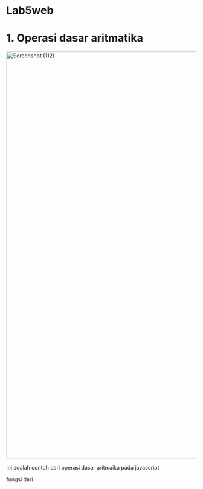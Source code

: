# Lab5web

# 1. Operasi dasar aritmatika

<img width="1920" height="1080" alt="Screenshot (112)" src="https://github.com/user-attachments/assets/1b428c62-b46d-4053-8d87-1ad0e077a12e" />


ini adalah contoh dari operasi dasar aritmaika pada javascript

fungsi dari <script language="javascript"> yaitu untuk memberitahu bahwa konten didalamnya adalah javascript

onclick="test(9,4)"Event HandlerAtribut ini adalah event yang dipicu saat tombol diklik. Ia memanggil fungsi test dan memberikan nilai 9 sebagai val1 dan 4 sebagai val2.

# 2. Pembuatan Form Input dan Form Button

<img width="1920" height="1080" alt="Screenshot (113)" src="https://github.com/user-attachments/assets/376b4698-4fa7-4c2e-a10d-ff8a617b6146" />


Fungsi utama dari elemen Input adalah untuk mengumpulkan data dari penggunaseperti Pengambilan Data: Menyediakan kotak teks, checkbox, tombol radio, atau area lain di mana pengguna dapat memasukkan atau memilih informasi.
<input type="text">, <input type="email">



<img width="1920" height="1080" alt="Screenshot (114)" src="https://github.com/user-attachments/assets/b62ecd27-ccfc-4873-a9f1-c0bbf339e1b1" />


Fungsi utama dari Button adalah untuk memicu suatu tindakan atau peristiwa  Digunakan untuk menjalankan fungsi JavaScript tertentu di sisi klien (client-side) saat diklik. (event).Tombol ini dirancang untuk bekerja secara langsung 

<button type="button"> atau <input type="button">


# 3. menggunakan checkbox dengan perhitungan otomatis dan melakukan validasi pada isian form

<img width="1920" height="1080" alt="Screenshot (116)" src="https://github.com/user-attachments/assets/1d7bd706-af50-4df2-a337-7db8b103731d" />

<img width="1850" height="1020" alt="image" src="https://github.com/user-attachments/assets/e4cde362-302e-4e6c-8a60-63fabf3ea301" />

<!DOCTYPE html>
<html>
<head>
  <title>Daftar Menu</title>
  <script>
    // Fungsi untuk menghitung total harga
    function hitungTotal() {
      let ayamGeprek = document.getElementById("menu1");
      let nasiGoreng = document.getElementById("menu2");
      let mieAyam = document.getElementById("menu3");

      let total = 0;

      if (ayamGeprek.checked) total += 10000;
      if (nasiGoreng.checked) total += 15000;
      if (mieAyam.checked) total += 12000;

      document.getElementById("total").value = total;
      document.getElementById("errorMsg").innerHTML = "";
    }

    // Fungsi validasi sebelum form dikirim
    function validasiForm() {
      let ayamGeprek = document.getElementById("menu1").checked;
      let nasiGoreng = document.getElementById("menu2").checked;
      let mieAyam = document.getElementById("menu3").checked;

      // Jika tidak ada menu yang dipilih
      if (!ayamGeprek && !nasiGoreng && !mieAyam) {
        document.getElementById("errorMsg").innerHTML =
          "Silakan pilih minimal satu menu sebelum memproses pesanan.";
        return false;
      }

      // Jika total kosong (misalnya user hapus manual lewat inspect element)
      let total = document.getElementById("total").value;
      if (total === "" || total == 0) {
        document.getElementById("errorMsg").innerHTML =
          "Total tidak boleh kosong. Silakan pilih menu terlebih dahulu.";
        return false;
      }

      document.getElementById("errorMsg").innerHTML = "";
      alert("Pesanan berhasil diproses!\nTotal Bayar: Rp. " + total);
      return true;
    }

    // Cegah pengguna mengetik manual di kolom total
    function cegahEditTotal(event) {
      event.preventDefault();
      return false;
    }
    </script>
</head>
<body>
          <h2>Daftar Menu Makanan</h2>

    <form onsubmit="return validasiForm()">
    <input type="checkbox" id="menu1" onclick="hitungTotal()"> Ayam Geprek Rp. 10.000<br>
    <input type="checkbox" id="menu2" onclick="hitungTotal()"> Nasi Goreng Rp. 15.000<br>
    <input type="checkbox" id="menu3" onclick="hitungTotal()"> Mie Ayam Rp. 12.000<br>
    <hr>

    Total Bayar: Rp. 
    <input 
      type="text" 
      id="total" 
      readonly 
      onkeydown="return cegahEditTotal(event)" 
      onpaste="return false"
      style="width:100px;"
    ><br><br>

    <span id="errorMsg" style="color:red; font-weight:bold;"></span><br>
    <input type="submit" value="Proses Pesanan">
  </form>
</body>
</html>




1. Fungsi hitungTotal()

Dipanggil setiap kali checkbox diubah (klik on/off).

Menjumlahkan harga menu yang dicentang.

Menampilkan hasil di kolom total.

Menghapus pesan error jika pengguna sudah mulai memilih menu.

2. Fungsi validasiForm()

Dijalankan saat tombol submit ditekan.

Mengecek apakah ada menu yang dipilih.

Mengecek apakah kolom total berisi nilai (tidak kosong).

Jika ada kesalahan, form tidak dikirim (return false), dan pesan muncul di <span id="errorMsg">.

Jika valid, muncul alert berisi total pembayaran.


3. Validasi Pesan di Halaman

Semua pesan kesalahan ditampilkan dalam teks berwarna merah di bawah kolom total.

Tidak menggunakan alert() kecuali saat pesanan berhasil.

